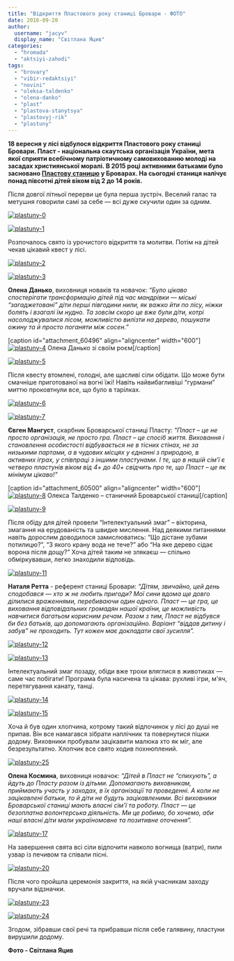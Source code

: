 ```yaml
---
title: "Відкриття Пластового року cтаниці Бровари - ФОТО"
date: 2016-09-20
author: 
  username: "jacyv"
  display_name: "Світлана Яцив"
categories: 
  - "hromada"
  - "aktsiyi-zahodi"
tags: 
  - "brovary"
  - "vibir-redaktsiyi"
  - "novini"
  - "oleksa-taldenko"
  - "olena-danko"
  - "plast"
  - "plastova-stanytsya"
  - "plastovyj-rik"
  - "plastuny"
---
```


**18 вересня у лісі відбулося відкриття Пластового року станиці Бровари. Пласт - національна скаутська організація України, мета якої сприяти всебічному патріотичному самовихованню молоді на засадах християнської моралі. В 2015 році активними батьками було засновано [Пластову станицю](https://mpz.brovary.org/plast-u-brovarah-zmozhe-vyhovuvaty-skautiv/) у Броварах. На сьогодні станиця налічує понад півсотні дітей віком від 2 до 14 років.**

Після довгої літньої перерви це була перша зустріч. Веселий галас та метушня говорили самі за себе — всі дуже скучили один за одним.

[![plastuny-0](https://mpz.brovary.org/wp-content/uploads/2016/09/plastuny-0.jpg)](https://mpz.brovary.org/wp-content/uploads/2016/09/plastuny-0.jpg)

[![plastuny-1](https://mpz.brovary.org/wp-content/uploads/2016/09/plastuny-1.jpg)](https://mpz.brovary.org/wp-content/uploads/2016/09/plastuny-1.jpg)

Розпочалось свято із урочистого відкриття та молитви. Потім на дітей чекав цікавий квест у лісі.

[![plastuny-2](https://mpz.brovary.org/wp-content/uploads/2016/09/plastuny-2.jpg)](https://mpz.brovary.org/wp-content/uploads/2016/09/plastuny-2.jpg)

[![plastuny-3](https://mpz.brovary.org/wp-content/uploads/2016/09/plastuny-3.jpg)](https://mpz.brovary.org/wp-content/uploads/2016/09/plastuny-3.jpg)

**Олена Данько**, виховниця новаків та новачок: _“Було цікаво спостерігати трансформацію дітей під час мандрівки — міські “загаджетовані” діти перші півгодини нили, як важко йти по лісу, ніжки болять і взагалі їм нудно. Та зовсім скоро це вже були діти, котрі насолоджувалися лісом, можливістю вилізти на дерево, пошукати ожину та й просто поганяти між сосен.”_

\[caption id="attachment\_60496" align="aligncenter" width="600"\][![plastuny-4](https://mpz.brovary.org/wp-content/uploads/2016/09/plastuny-4.jpg)](https://mpz.brovary.org/wp-content/uploads/2016/09/plastuny-4.jpg) Олена Данько зі своїм роєм\[/caption\]

[![plastuny-5](https://mpz.brovary.org/wp-content/uploads/2016/09/plastuny-5.jpg)](https://mpz.brovary.org/wp-content/uploads/2016/09/plastuny-5.jpg)

Після квесту втомлені, голодні, але щасливі сіли обідати. Що може бути смачніше приготованої на вогні їжі! Навіть найвибагливіші “гурмани” миттю проковтнули все, що було в тарілках.

[![plastuny-6](https://mpz.brovary.org/wp-content/uploads/2016/09/plastuny-6.jpg)](https://mpz.brovary.org/wp-content/uploads/2016/09/plastuny-6.jpg)

[![plastuny-7](https://mpz.brovary.org/wp-content/uploads/2016/09/plastuny-7.jpg)](https://mpz.brovary.org/wp-content/uploads/2016/09/plastuny-7.jpg)

**Євген Мангуст**, скарбник Броварської станиці Пласту: _"Пласт – це не просто організація, не просто гра. Пласт – це спосіб життя. Виховання і становлення особистості відбувається не в тісних стінах, не за низькими партами, а в чудових місцях у єднанні з природою, в активних іграх, у співпраці з іншими пластунами._ _І те, що в нашій сім’ї є четверо пластунів віком від 4+ до 40+ свідчить про те, що Пласт – це як мінімум цікаво!"_

\[caption id="attachment\_60500" align="aligncenter" width="600"\][![plastuny-8](https://mpz.brovary.org/wp-content/uploads/2016/09/plastuny-8.jpg)](https://mpz.brovary.org/wp-content/uploads/2016/09/plastuny-8.jpg) Олекса Талденко – станичний Броварської станиці\[/caption\]

[![plastuny-9](https://mpz.brovary.org/wp-content/uploads/2016/09/plastuny-9.jpg)](https://mpz.brovary.org/wp-content/uploads/2016/09/plastuny-9.jpg)

Після обіду для дітей провели “Інтелектуальний змаг” – вікторина, змагання на ерудованість та швидке мислення. Над деякими питаннями навіть дорослим доводилося замислюватись: “Що дістане зубами потилицю?”, “З якого крану вода не тече?” або “На яке дерево сідає ворона після дощу?” Хоча дітей таким не злякаєш — спільно обміркувавши, легко знаходили відповідь.

[![plastuny-11](https://mpz.brovary.org/wp-content/uploads/2016/09/plastuny-11.jpg)](https://mpz.brovary.org/wp-content/uploads/2016/09/plastuny-11.jpg)

**Наталя Ретта** - референт станиці Бровари: _“Дітям, звичайно, цей день сподобався — хто ж не любить пригоди? Мої сини вдома ще довго ділилися враженнями, перебиваючи один одного. Пласт — це гра, це виховання відповідальних громадян нашої країни, це можливість навчитися багатьом корисним речам. Разом з тим, Пласт не відбувся би без батьків, що допомагають організаційно. Варіант “віддав дитину і забув” не проходить. Тут кожен має докладати свої зусилля”._

[![plastuny-12](https://mpz.brovary.org/wp-content/uploads/2016/09/plastuny-12.jpg)](https://mpz.brovary.org/wp-content/uploads/2016/09/plastuny-12.jpg)

[![plastuny-13](https://mpz.brovary.org/wp-content/uploads/2016/09/plastuny-13.jpg)](https://mpz.brovary.org/wp-content/uploads/2016/09/plastuny-13.jpg)

Інтелектуальний змаг позаду, обіди вже трохи вляглися в животиках — саме час побігати! Програма була насичена та цікава: рухливі ігри, м'яч, перетягування канату, танці.

[![plastuny-14](https://mpz.brovary.org/wp-content/uploads/2016/09/plastuny-14.jpg)](https://mpz.brovary.org/wp-content/uploads/2016/09/plastuny-14.jpg)

[![plastuny-15](https://mpz.brovary.org/wp-content/uploads/2016/09/plastuny-15.jpg)](https://mpz.brovary.org/wp-content/uploads/2016/09/plastuny-15.jpg)

Хоча й був один хлопчина, котрому такий відпочинок у лісі до душі не припав. Він все намагався зібрати наплічник та повернутися пішки додому. Виховники пробували зацікавити малюка хто як міг, але безрезультатно. Хлопчик все свято ходив похнюплений.

[![plastuny-25](https://mpz.brovary.org/wp-content/uploads/2016/09/plastuny-25.jpg)](https://mpz.brovary.org/wp-content/uploads/2016/09/plastuny-25.jpg)

**Олена Космина**, виховниця новачок: _“Дітей в Пласт не “спихують”, а йдуть до Пласту разом із дітьми. Допомагають виховникам, приймають участь у заходах, в їх організації та проведенні. А коли не зацікавлені батьки, то й діти не будуть зацікавленими. Всі виховники Броварської станиці мають власні сім'ї та роботу. Пласт — це безоплатна волонтерська діяльність. Ми це робимо, бо хочемо, аби наші власні діти мали україномовне та позитивне оточення”._

[![plastuny-17](https://mpz.brovary.org/wp-content/uploads/2016/09/plastuny-17.jpg)](https://mpz.brovary.org/wp-content/uploads/2016/09/plastuny-17.jpg)

На завершення свята всі сіли відпочити навколо вогнища (ватри), пили узвар із печивом та співали пісні.

[![plastuny-20](https://mpz.brovary.org/wp-content/uploads/2016/09/plastuny-20.jpg)](https://mpz.brovary.org/wp-content/uploads/2016/09/plastuny-20.jpg)

Після чого пройшла церемонія закриття, на якій учасникам заходу вручали відзначки.

[![plastuny-23](https://mpz.brovary.org/wp-content/uploads/2016/09/plastuny-23.jpg)](https://mpz.brovary.org/wp-content/uploads/2016/09/plastuny-23.jpg)

[![plastuny-24](https://mpz.brovary.org/wp-content/uploads/2016/09/plastuny-24.jpg)](https://mpz.brovary.org/wp-content/uploads/2016/09/plastuny-24.jpg)

Згодом, зібравши свої речі та прибравши після себе галявину, пластуни вирушили додому.

**Фото - Світлана Яцив**
